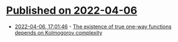 # [Published on 2022-04-06](index.md)

* [2022-04-06, 17:01:46](https://news.ycombinator.com/item?id=30934721) - [The existence of true one-way functions depends on Kolmogorov complexity](https://www.quantamagazine.org/researchers-identify-master-problem-underlying-all-cryptography-20220406/)
